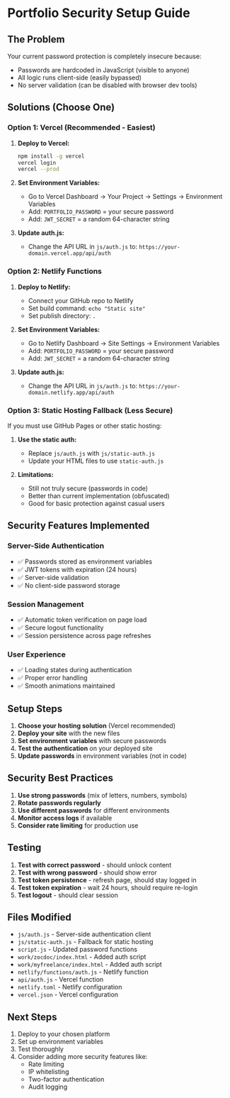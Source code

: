 # Portfolio Security Setup Guide

## The Problem
Your current password protection is completely insecure because:
- Passwords are hardcoded in JavaScript (visible to anyone)
- All logic runs client-side (easily bypassed)
- No server validation (can be disabled with browser dev tools)

## Solutions (Choose One)

### Option 1: Vercel (Recommended - Easiest)
1. **Deploy to Vercel:**
   ```bash
   npm install -g vercel
   vercel login
   vercel --prod
   ```

2. **Set Environment Variables:**
   - Go to Vercel Dashboard → Your Project → Settings → Environment Variables
   - Add: `PORTFOLIO_PASSWORD` = your secure password
   - Add: `JWT_SECRET` = a random 64-character string

3. **Update auth.js:**
   - Change the API URL in `js/auth.js` to: `https://your-domain.vercel.app/api/auth`

### Option 2: Netlify Functions
1. **Deploy to Netlify:**
   - Connect your GitHub repo to Netlify
   - Set build command: `echo "Static site"`
   - Set publish directory: `.`

2. **Set Environment Variables:**
   - Go to Netlify Dashboard → Site Settings → Environment Variables
   - Add: `PORTFOLIO_PASSWORD` = your secure password
   - Add: `JWT_SECRET` = a random 64-character string

3. **Update auth.js:**
   - Change the API URL in `js/auth.js` to: `https://your-domain.netlify.app/api/auth`

### Option 3: Static Hosting Fallback (Less Secure)
If you must use GitHub Pages or other static hosting:

1. **Use the static auth:**
   - Replace `js/auth.js` with `js/static-auth.js`
   - Update your HTML files to use `static-auth.js`

2. **Limitations:**
   - Still not truly secure (passwords in code)
   - Better than current implementation (obfuscated)
   - Good for basic protection against casual users

## Security Features Implemented

### Server-Side Authentication
- ✅ Passwords stored as environment variables
- ✅ JWT tokens with expiration (24 hours)
- ✅ Server-side validation
- ✅ No client-side password storage

### Session Management
- ✅ Automatic token verification on page load
- ✅ Secure logout functionality
- ✅ Session persistence across page refreshes

### User Experience
- ✅ Loading states during authentication
- ✅ Proper error handling
- ✅ Smooth animations maintained

## Setup Steps

1. **Choose your hosting solution** (Vercel recommended)
2. **Deploy your site** with the new files
3. **Set environment variables** with secure passwords
4. **Test the authentication** on your deployed site
5. **Update passwords** in environment variables (not in code)

## Security Best Practices

1. **Use strong passwords** (mix of letters, numbers, symbols)
2. **Rotate passwords regularly**
3. **Use different passwords** for different environments
4. **Monitor access logs** if available
5. **Consider rate limiting** for production use

## Testing

1. **Test with correct password** - should unlock content
2. **Test with wrong password** - should show error
3. **Test token persistence** - refresh page, should stay logged in
4. **Test token expiration** - wait 24 hours, should require re-login
5. **Test logout** - should clear session

## Files Modified

- `js/auth.js` - Server-side authentication client
- `js/static-auth.js` - Fallback for static hosting
- `script.js` - Updated password functions
- `work/zocdoc/index.html` - Added auth script
- `work/myfreelance/index.html` - Added auth script
- `netlify/functions/auth.js` - Netlify function
- `api/auth.js` - Vercel function
- `netlify.toml` - Netlify configuration
- `vercel.json` - Vercel configuration

## Next Steps

1. Deploy to your chosen platform
2. Set up environment variables
3. Test thoroughly
4. Consider adding more security features like:
   - Rate limiting
   - IP whitelisting
   - Two-factor authentication
   - Audit logging
